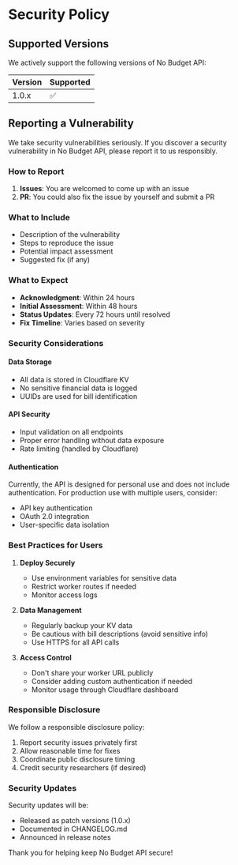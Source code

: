 # Security Policy

## Supported Versions

We actively support the following versions of No Budget API:

| Version | Supported          |
| ------- | ------------------ |
| 1.0.x   | :white_check_mark: |

## Reporting a Vulnerability

We take security vulnerabilities seriously. If you discover a security vulnerability in No Budget API, please report it to us responsibly.

### How to Report

1. **Issues**: You are welcomed to come up with an issue
2. **PR**: You could also fix the issue by yourself and submit a PR

### What to Include

- Description of the vulnerability
- Steps to reproduce the issue
- Potential impact assessment
- Suggested fix (if any)

### What to Expect

- **Acknowledgment**: Within 24 hours
- **Initial Assessment**: Within 48 hours
- **Status Updates**: Every 72 hours until resolved
- **Fix Timeline**: Varies based on severity

### Security Considerations

#### Data Storage
- All data is stored in Cloudflare KV
- No sensitive financial data is logged
- UUIDs are used for bill identification

#### API Security
- Input validation on all endpoints
- Proper error handling without data exposure
- Rate limiting (handled by Cloudflare)

#### Authentication
Currently, the API is designed for personal use and does not include authentication. For production use with multiple users, consider:

- API key authentication
- OAuth 2.0 integration
- User-specific data isolation

### Best Practices for Users

1. **Deploy Securely**
   - Use environment variables for sensitive data
   - Restrict worker routes if needed
   - Monitor access logs

2. **Data Management**
   - Regularly backup your KV data
   - Be cautious with bill descriptions (avoid sensitive info)
   - Use HTTPS for all API calls

3. **Access Control**
   - Don't share your worker URL publicly
   - Consider adding custom authentication if needed
   - Monitor usage through Cloudflare dashboard

### Responsible Disclosure

We follow a responsible disclosure policy:

1. Report security issues privately first
2. Allow reasonable time for fixes
3. Coordinate public disclosure timing
4. Credit security researchers (if desired)

### Security Updates

Security updates will be:
- Released as patch versions (1.0.x)
- Documented in CHANGELOG.md
- Announced in release notes

Thank you for helping keep No Budget API secure!
